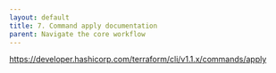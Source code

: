 ```yaml
---
layout: default
title: 7. Command apply documentation
parent: Navigate the core workflow
---
```


https://developer.hashicorp.com/terraform/cli/v1.1.x/commands/apply
